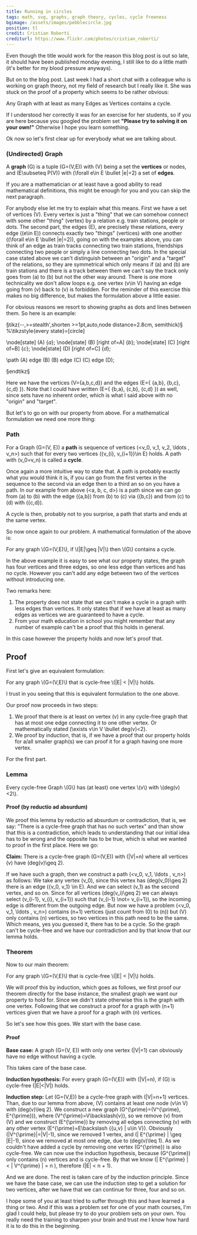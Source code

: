 ```yaml
---
title: Running in circles
tags: math, svg, graphs, graph theory, cycles, cycle freeness
bgimage: /assets/images/pebblecircle.jpg
position: tl
credit: Cristian Roberti
crediturl: https://www.flickr.com/photos/cristian_roberti/
---
```


Even though the title would work for the reason this blog post is out so late, it should have been published monday evening, I still like to do a little math (it's better for my blood pressure anyways).

But on to the blog post. Last week I had a short chat with a colleague who is working on graph theory, not my field of research but I really like it. She was stuck on the proof of a property which seems to be rather obvious:


<div class="problemstatement">
Any Graph with at least as many Edges as Vertices contains a cycle.
</div>  


<!--more-->

If I understood her correctly it was for an exercise for her students, so if you are here because you googled the problem set **"Please try to solving it on your own!"** Otherwise I hope you learn something. 

Ok now so let's first clear up for everybody what we are talking about. 

### (Undirected) Graph

A **graph** \(G\) is a tuple \(G=(V,E)\) with \(V\) being a set the **vertices** or nodes, and \(E\subseteq P(V)\) with \(\forall e\in E \bullet |e|=2\) a set of **edges**. 

If you are a mathematician or at least have a good ability to read mathematical definitions, this might be enough for you and you can skip the next paragraph.

For anybody else let me try to explain what this means. First we have a set of vertices \(V\). Every vertex is just a "thing" that we can somehow connect with some other "thing" (vertex) by a relation e.g. train stations, people or dots. The second part, the edges \(E\), are precisely these relations, every edge (\(e\in E\)) connects exactly two "things" (vertices) with one another (\(\forall e\in E \bullet |e|=2\)), going on with the examples above, you can think of an edge as train tracks connecting two train stations, friendships connecting two people or simply a line connecting two dots. In the special case stated above we can't distinguish between an "origin" and a "target" of the relations, so they are symmetrical which only means if \(a\) and \(b\) are train stations and there is a track between them we can't say the track only goes from \(a\) to \(b\) but not the other way around. There is one more technicality we don't allow loops e.g. one vertex \(v\in V\) having an edge going from \(v\) back to \(v\) is forbidden. For the reminder of this exercise this makes no big difference, but makes the formulation above a little easier. 

For obvious reasons we resort to showing graphs as dots and lines between them. So here is an example:

§tikz(--,>=stealth',shorten >=1pt,auto,node distance=2.8cm, semithick)§
  %\tikzstyle{every state}=[circle]

  \node[state]         (A) {$a$};
  \node[state]         (B) [right of=A] {$b$};
  \node[state]         (C) [right of=B] {$c$};
  \node[state]         (D) [right of=C] {$d$};
  
  \path (A) edge (B)
	    (B) edge (C)
		(C) edge (D);

§endtikz§

Here we have the vertices \(V=\{a,b,c,d\}\) and the edges \(E=\{ \{a,b\}, \{b,c\}, \{c,d\} \}\). Note that I could have written \(E=\{ \{b,a\}, \{c,b\}, \{c,d\} \}\) as well, since sets have no inherent order, which is what I said above with no "origin" and "target".

But let's to go on with our property from above. For a mathematical formulation we need one more thing:

### Path

For a Graph \(G=(V, E)\) a **path** is sequence of vertices \(<v_0, v_1, v_2, \ldots , v_n>\) such that for every two vertices \(\{v_{i}, v_{i+1}\}\in E\) holds. A path with \(v_0=v_n\) is called a **cycle**.


Once again a more intuitive way to state that. A path is probably exactly what you would think it is, if you can go from the first vertex in the sequence to the second via an edge then to a third an so on you have a path. In our example from above \(<a, b, c, d>\) is a path since we can go from \(a\) to \(b\) with the edge \(\{a,b\}\) from \(b\) to \(c\) via \(\{b,c\}\) and from \(c\) to \(d\) with \(\{c,d\}\).

A cycle is then, probably not to you surprise, a path that starts and ends at the same vertex. 

So now once again to our problem. A mathematical formulation of the above is:


<div class="problemstatement">For any graph \(G=(V,E)\), if \(|E|\geq |V|\) then \(G\) contains a cycle.</div>


In the above example it is easy to see what our property states, the graph has four vertices and three edges, so one less edge than vertices and has no cycle. However you can't add any edge between two of the vertices without introducing one. 

Two remarks here: 

1. The property does not state that we can't make a cycle in a graph with less edges than vertices. It only states that if we have at least as many edges as vertices we are guaranteed to have a cycle.
2. From your math education in school you might remember that any number of example can't be a proof that this holds in general. 

In this case however the property holds and now let's proof that. 

## Proof

First let's give an equivalent formulation: 

<div class="problemstatement">
For any graph \(G=(V,E)\) that is cycle-free \(|E| < |V|\) holds.
</div>

I trust in you seeing that this is equivalent formulation to the one above. 

Our proof now proceeds in two steps:

1. We proof that there is at least on vertex \(v\) in any cycle-free graph that has at most one edge connecting it to one other vertex. Or mathematically stated \(\exists v\in V \bullet deg(v)<2\).
2. We proof by induction, that is, if we have a proof that our property holds for a/all smaller graph(s) we can proof it for a graph having one more vertex. 

For the first part.

### Lemma

<div class="problemstatement">
Every cycle-free Graph \(G\) has (at least) one vertex \(v\) with \(deg(v)<2\).
</div>

#### Proof (by reductio ad absurdum)
We proof this lemma by reductio ad absurdum or contradiction, that is, we say: "There is a cycle-free graph that has no such vertex" and than show that this is a contradiction, which leads to understanding that our initial idea has to be wrong and the opposite has to be true, which is what we wanted to proof in the first place. Here we go:

**Claim:** There is a cycle-free graph \(G=(V,E)\) with \(|V|=n\) where all vertices \(v\) have \(deg(v)\geq 2\).

If we have such a graph, then we construct a path \(<v_0, v_1, \ldots , v_n>\) as follows: We take any vertex \(v_0\), since this vertex has \(deg(v_0)\geq 2\) there is an edge \(\{v_0, v_1\} \in E\). And we can select \(v_1\) as the second vertex, and so on. Since for all vertices \(deg(v_i)\geq 2\) we can always select \(v_{i-1}, v_{i}, v_{i+1}\) such that \(v_{i-1} \not= v_{i+1}\), so the incoming edge is different from the outgoing edge. But now we have a problem \(<v_0, v_1, \ldots , v_n>\) contains \(n+1\) vertices (just count from \(0\) to \(n\)) but \(V\) only contains \(n\) vertices, so two vertices in this path need to be the same. Which means, yes you guessed it, there has to be a cycle. So the graph can't be cycle-free and we have our contradiction and by that know that our lemma holds.

### Theorem 

Now to our main theorem:

<div class="problemstatement">
For any graph \(G=(V,E)\) that is cycle-free \(|E| < |V|\) holds.
</div>

We will proof this by induction, which goes as follows, we first proof our theorem directly for the base instance, the smallest graph we want our property to hold for. Since we didn't state otherwise this is the graph with one vertex. Following that we construct a proof for a graph with \(n+1\) vertices given that we have a proof for a graph with \(n\) vertices.

So let's see how this goes. We start with the base case.

#### Proof

**Base case:** A graph \(G=(V, E)\) with only one vertex \(|V|=1\) can obviously have no edge without having a cycle. 

This takes care of the base case.

**Induction hypothesis:** For every graph \(G=(V,E)\) with \(|V|=n\), if \(G\) is cycle-free \(|E|<|V|\) holds.

**Induction step:** Let \(G=(V,E)\) be a cycle-free graph with \(|V|=n+1\) vertices. Than, due to our lemma from above, \(V\) contains at least one node \(v\in V\) with \(deg(v)\leq 2\). We construct a new graph \(G^{\prime}=(V^{\prime}, E^{\prime})\), where \(V^{\prime}=V\backslash\{v\}\), so we remove \(v\) from \(V\) and we construct \(E^{\prime}\) by removing all edges connecting \(v\) with any other vertex \(E^{\prime}=E\backslash \{\{u,v\} | u\in V\}\). Obviously \(|V^{\prime}|=|V|-1\), since we removed 1 vertex, and \(| E^{\prime} | \geq |E|-1\), since we removed at most one edge, due to \(deg(v)\leq 1\). As we couldn't have added a cycle by removing one vertex \(G^{\prime}\) is also cycle-free. We can now use the induction hypothesis, because \(G^{\prime}\) only contains \(n\) vertices and is cycle-free. By that we know \(| E^{\prime} | < | V^{\prime} | = n \), therefore \(|E| < n + 1\).

And we are done. The rest is taken care of by the induction principle. Since we have the base case, we can use the induction step to get a solution for two vertices, after we have that we can continue for three, four and so on.

I hope some of you at least tried to suffer through this and have learned a thing or two. And if this was a problem set for one of your math courses, I'm glad I could help, but please try to do your problem sets on your own. You really need the training to sharpen your brain and trust me I know how hard it is to do this in the beginning.
